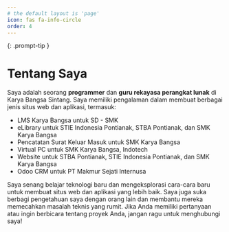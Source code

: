 ```yaml
---
# the default layout is 'page'
icon: fas fa-info-circle
order: 4
---
```



{: .prompt-tip }
# Tentang Saya

Saya adalah seorang **programmer** dan **guru rekayasa perangkat lunak** di Karya Bangsa Sintang. Saya memiliki pengalaman dalam membuat berbagai jenis situs web dan aplikasi, termasuk:

- LMS Karya Bangsa untuk SD - SMK
- eLibrary untuk STIE Indonesia Pontianak, STBA Pontianak, dan SMK Karya Bangsa
- Pencatatan Surat Keluar Masuk untuk SMK Karya Bangsa
- Virtual PC untuk SMK Karya Bangsa, Indotech
- Website untuk STBA Pontianak, STIE Indonesia Pontianak, dan SMK Karya Bangsa
- Odoo CRM untuk PT Makmur Sejati Internusa

Saya senang belajar teknologi baru dan mengeksplorasi cara-cara baru untuk membuat situs web dan aplikasi yang lebih baik. Saya juga suka berbagi pengetahuan saya dengan orang lain dan membantu mereka memecahkan masalah teknis yang rumit. Jika Anda memiliki pertanyaan atau ingin berbicara tentang proyek Anda, jangan ragu untuk menghubungi saya! 
